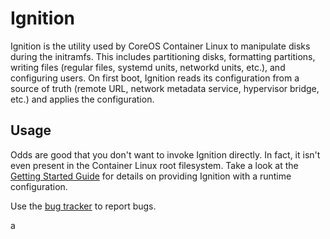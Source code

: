 # Ignition

Ignition is the utility used by CoreOS Container Linux to manipulate disks during the initramfs. This includes partitioning disks, formatting partitions, writing files (regular files, systemd units, networkd units, etc.), and configuring users. On first boot, Ignition reads its configuration from a source of truth (remote URL, network metadata service, hypervisor bridge, etc.) and applies the configuration.

## Usage

Odds are good that you don't want to invoke Ignition directly. In fact, it isn't even present in the Container Linux root filesystem. Take a look at the [Getting Started Guide][getting started] for details on providing Ignition with a runtime configuration.

Use the [bug tracker][issues] to report bugs.

[getting started]: doc/getting-started.md
[issues]: https://github.com/coreos/bugs/issues/new?labels=component/ignition

a
